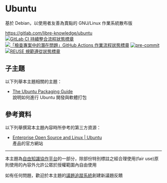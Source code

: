 # Ubuntu

基於 Debian，以使用者友善為賣點的 GNU/Linux 作業系統散布版

<https://gitlab.com/libre-knowledge/ubuntu>  
[![GitLab CI 持續整合流程狀態標章](https://gitlab.com/libre-knowledge/ubuntu/badges/main/pipeline.svg?ignore_skipped=true "點擊查看 GitLab CI 持續整合流程的運行狀態")](https://gitlab.com/libre-knowledge/ubuntu/-/commits/main) [![「檢查專案中的潛在問題」GitHub Actions 作業流程狀態標章](https://github.com/libre-knowledge/ubuntu/actions/workflows/check-potential-problems.yml/badge.svg "本專案使用 GitHub Actions 自動化檢查專案中的潛在問題")](https://github.com/libre-knowledge/ubuntu/actions/workflows/check-potential-problems.yml) [![pre-commit](https://img.shields.io/badge/pre--commit-enabled-brightgreen?logo=pre-commit&logoColor=white "本專案使用 pre-commit 檢查專案中的潛在問題")](https://github.com/pre-commit/pre-commit) [![REUSE 規範遵從狀態標章](https://api.reuse.software/badge/gitlab.com/libre-knowledge/ubuntu "本專案遵從 REUSE 規範降低軟體授權合規成本")](https://api.reuse.software/info/gitlab.com/libre-knowledge/ubuntu)

## 子主題

以下列舉本主題相關的主題：

* [The Ubuntu Packaging Guide](https://github.com/canonical/ubuntu-packaging-guide)  
  說明如何進行 Ubuntu 開發與軟體打包

## 參考資料

以下列舉撰寫本主題內容時所參考的第三方資源：

* [Enterprise Open Source and Linux | Ubuntu](https://ubuntu.com/)  
  產品的官方網站

---

本主題為[自由知識協作平台](https://gitlab.com/libre-knowledge/libre-knowledge)的一部分，除部份特別標註之經合理使用(fair use)原則使用的內容外允許公眾於授權範圍內自由使用

如有任何問題，歡迎於本主題的[議題追蹤系統](https://gitlab.com/libre-knowledge/ubuntu/-/issues)創建新議題反饋
